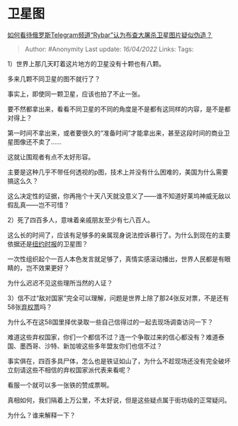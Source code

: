 # 卫星图
[如何看待俄罗斯Telegram频道“Rybar”认为布查大屠杀卫星图片疑似伪造？](https://www.zhihu.com/question/526298185/answer/2432463704)

> Author: #Anonymity
> Last update: *16/04/2022*
> Links:
> Tags:

1）世界上那几天盯着这片地方的卫星没有十颗也有八颗。

多来几颗不同卫星的图不就行了？

事实上，即使同一颗卫星，应该也拍了不止一张。

要不然都拿出来，看看不同卫星的不同的角度是不是都有这同样的内容，是不是都对得上？

第一时间不拿出来，或者要很久的“准备时间”才能拿出来，甚至这段时间的商业卫星图像还不卖了……

这就让围观者有点不太好形容。

主要是这种几乎不带任何透视的p图，技术上并没有什么困难的，美国为什么需要搞这么久？

这么决定性的证据，你再拖个十天八天就没意义了——谁不知道好莱坞神威无敌以假乱真——岂不可惜？

2）死了四百多人，意味着亲戚朋友至少有七八百人。

这么长的时间了，应该有足够多的亲属现身说法控诉暴行了。为什么到现在的主要依据还是[纽约时报](https://www.zhihu.com/search?q=%E7%BA%BD%E7%BA%A6%E6%97%B6%E6%8A%A5&search_source=Entity&hybrid_search_source=Entity&hybrid_search_extra=%7B%22sourceType%22%3A%22answer%22%2C%22sourceId%22%3A2432463704%7D)的卫星图？

一次性组织起个一百人本色发言就足够了，真情实感滚动播出，世界人民都是有眼睛的，岂不效果更好？

为什么迟迟不见这些理所当然的人证？

3）信不过“敌对国家”完全可以理解，问题是世界上除了那24张反对票，不是还有58张[弃权票](https://www.zhihu.com/search?q=%E5%BC%83%E6%9D%83%E7%A5%A8&search_source=Entity&hybrid_search_source=Entity&hybrid_search_extra=%7B%22sourceType%22%3A%22answer%22%2C%22sourceId%22%3A2432463704%7D)吗？

为什么不在这58国里择优录取一些自己信得过的一起去现场调查访问一下？

难道这些弃权国家，你们一个都信不过？连一个争取过来的信心都没有？难道泰国、墨西哥、沙特、新加坡这些多年盟友你们也信不过？

事实俱在，四百多具尸体，怎么也是铁证如山了，为什么不趁现场还没有完全破坏立刻请这些不相信的弃权国家派代表来看呢？

看服一个就可以多一张铁的赞成票啊。

真相如何，我们隔着上万公里，不太好说，但是这些疑点属于街坊级的正常疑问。

为什么？谁来解释一下？
